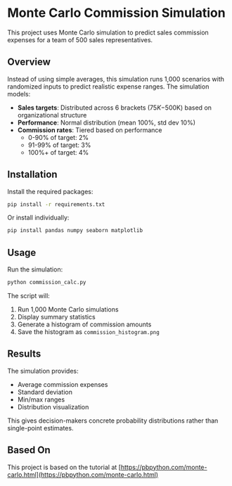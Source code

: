# Monte Carlo Commission Simulation

This project uses Monte Carlo simulation to predict sales commission expenses for a team of 500 sales representatives.

## Overview

Instead of using simple averages, this simulation runs 1,000 scenarios with randomized inputs to predict realistic expense ranges. The simulation models:

- **Sales targets**: Distributed across 6 brackets ($75K-$500K) based on organizational structure
- **Performance**: Normal distribution (mean 100%, std dev 10%)
- **Commission rates**: Tiered based on performance
  - 0-90% of target: 2%
  - 91-99% of target: 3%
  - 100%+ of target: 4%

## Installation

Install the required packages:

```bash
pip install -r requirements.txt
```

Or install individually:

```bash
pip install pandas numpy seaborn matplotlib
```

## Usage

Run the simulation:

```bash
python commission_calc.py
```

The script will:
1. Run 1,000 Monte Carlo simulations
2. Display summary statistics
3. Generate a histogram of commission amounts
4. Save the histogram as `commission_histogram.png`

## Results

The simulation provides:
- Average commission expenses
- Standard deviation
- Min/max ranges
- Distribution visualization

This gives decision-makers concrete probability distributions rather than single-point estimates.

## Based On

This project is based on the tutorial at [https://pbpython.com/monte-carlo.html](https://pbpython.com/monte-carlo.html)
